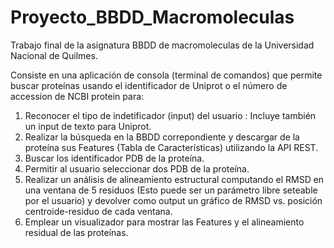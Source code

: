 # Proyecto_BBDD_Macromoleculas

Trabajo final de la asignatura BBDD de macromoleculas de la Universidad Nacional de Quilmes.

Consiste en una aplicación de consola (terminal de comandos) que permite buscar proteínas usando el identificador de Uniprot o el número de accession de NCBI protein para:

1. Reconocer el tipo de indetificador (input) del usuario : Incluye también un input de texto para Uniprot.
2. Realizar la búsqueda en la BBDD correpondiente y descargar de la proteína sus Features (Tabla de Características) utilizando la API REST.
3. Buscar los identificador PDB de la proteína. 
4. Permitir al usuario seleccionar dos PDB de la proteína.
5. Realizar un análisis de alineamiento estructural computando el RMSD en una ventana de 5 residuos (Esto puede ser un parámetro libre seteable por el usuario) y devolver como output un gráfico de RMSD vs. posición centroide-residuo de cada ventana.
6. Emplear un visualizador para mostrar las Features y el alineamiento residual de las proteínas.
